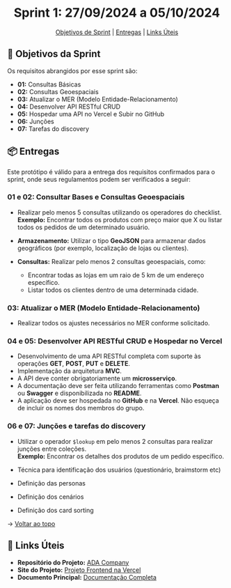 <span id="topo"></span>

<h1 align="center">Sprint 1: 27/09/2024 a 05/10/2024</h1>

<p align="center">
  <a href="#objetivos">Objetivos de Sprint</a> |
  <a href="#entregas">Entregas</a> |
  <a href="#links">Links Úteis</a>
</p>

## :dart: Objetivos da Sprint

Os requisitos abrangidos por esse sprint são:
- **01:** Consultas Básicas  
- **02:** Consultas Geoespaciais  
- **03:** Atualizar o MER (Modelo Entidade-Relacionamento)  
- **04:** Desenvolver API RESTful CRUD  
- **05:** Hospedar uma API no Vercel e Subir no GitHub  
- **06:** Junções
- **07:** Tarefas do discovery

<span id="entregas"></span>

## :package: Entregas

Este protótipo é válido para a entrega dos requisitos confirmados para o sprint, onde seus regulamentos podem ser verificados a seguir:

### 01 e 02: Consultar Bases e Consultas Geoespaciais  
- Realizar pelo menos 5 consultas utilizando os operadores do checklist.  
  **Exemplo:** Encontrar todos os produtos com preço maior que X ou listar todos os pedidos de um determinado usuário.
  
- **Armazenamento:** Utilizar o tipo **GeoJSON** para armazenar dados geográficos (por exemplo, localização de lojas ou clientes).  

- **Consultas:** Realizar pelo menos 2 consultas geoespaciais, como:
  - Encontrar todas as lojas em um raio de 5 km de um endereço específico.
  - Listar todos os clientes dentro de uma determinada cidade.

### 03: Atualizar o MER (Modelo Entidade-Relacionamento)  
- Realizar todos os ajustes necessários no MER conforme solicitado.

### 04 e 05: Desenvolver API RESTful CRUD e Hospedar no Vercel  
- Desenvolvimento de uma API RESTful completa com suporte às operações **GET**, **POST**, **PUT** e **DELETE**.  
- Implementação da arquitetura **MVC**.  
- A API deve conter obrigatoriamente um **microsserviço**.  
- A documentação deve ser feita utilizando ferramentas como **Postman** ou **Swagger** e disponibilizada no **README**.  
- A aplicação deve ser hospedada no **GitHub** e na **Vercel**. Não esqueça de incluir os nomes dos membros do grupo.

### 06 e 07: Junções e tarefas do discovery
- Utilizar o operador `$lookup` em pelo menos 2 consultas para realizar junções entre coleções.  
  **Exemplo:** Encontrar os detalhes dos produtos de um pedido específico.

- Técnica para identificação dos usuários (questionário, braimstorm etc)
- Definição das personas
- Definição dos cenários
- Definição dos card sorting

→ [Voltar ao topo](#topo)

<span id="links"></span>

## :link: Links Úteis  
- **Repositório do Projeto:** [ADA Company](https://github.com/ADACompany01/Terceiro-Semestre)  
- **Site do Projeto:** [Projeto Frontend na Vercel](https://adacompany.vercel.app/)  
- **Documento Principal:** [Documentação Completa](https://github.com/ADACompany01/Terceiro-Semestre/tree/main/Documentacao)
